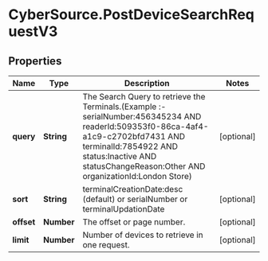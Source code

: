 # CyberSource.PostDeviceSearchRequestV3

## Properties
Name | Type | Description | Notes
------------ | ------------- | ------------- | -------------
**query** | **String** | The Search Query to retrieve the Terminals.(Example :- serialNumber:456345234 AND readerId:509353f0-86ca-4af4-a1c9-c2702bfd7431  AND terminalId:7854922 AND status:Inactive AND statusChangeReason:Other AND organizationId:London Store) | [optional] 
**sort** | **String** | terminalCreationDate:desc (default) or serialNumber or terminalUpdationDate | [optional] 
**offset** | **Number** | The offset or page number. | [optional] 
**limit** | **Number** | Number of devices to retrieve in one request. | [optional] 


